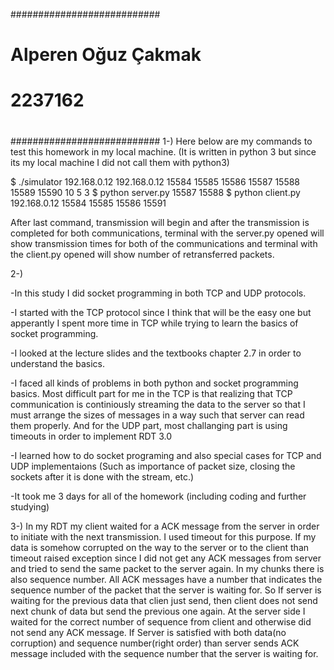 ###########################
#
# Alperen Oğuz Çakmak
# 
# 2237162
#
###########################
1-)
Here below are my commands to test this homework in my local machine. (It is written in python 3 but since its my local machine I did not call them with python3)

$ ./simulator 192.168.0.12 192.168.0.12 15584 15585 15586 15587 15588 15589 15590  10 5 3
$ python server.py 15587 15588
$ python client.py 192.168.0.12 15584 15585 15586 15591

After last command, transmission will begin and after the transmission is completed for both communications, terminal with the server.py opened will
show transmission times for both of the communications and terminal with the client.py opened will show number of retransferred packets.

2-)

-In this study I did socket programming in both TCP and UDP protocols.

-I started with the TCP protocol since I think that will be the easy one but apperantly I spent more time in TCP while trying to learn the basics
of socket programming.

-I looked at the lecture slides and the textbooks chapter 2.7 in order to understand the basics.

-I faced all kinds of problems in both python and socket programming basics. Most difficult part for me in the TCP is that realizing that TCP 
communication is continiously streaming the data to the server so that I must arrange the sizes of messages in a way such that server can read them
properly. And for the UDP part, most challanging part is using timeouts in order to implement RDT 3.0

-I learned how to do socket programing and also special cases for TCP and UDP implementaions (Such as importance of packet size, closing the sockets after it is done with the stream, etc.)

-It took me 3 days for all of the homework (including coding and further studying)

3-)
In my RDT my client waited for a ACK message from the server in order to initiate with the next transmission. I used timeout for this purpose.
If my data is somehow corrupted on the way to the server or to the client than timeout raised exception since I did not get any ACK messages from server
and tried to send the same packet to the server again. In my chunks there is also sequence number. All ACK messages have a number that indicates 
the sequence number of the packet that the server is waiting for. So If server is waiting for the previous data that clien just send, then 
client does not send next chunk of data but send the previous one again. At the server side I waited for the correct number of sequence from client
and otherwise did not send any ACK message. If Server is satisfied with both data(no corruption) and sequence number(right order) than server sends
ACK message included with the sequence number that the server is waiting for.
